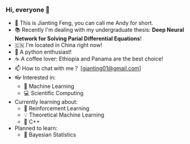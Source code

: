 ### Hi, everyone :wave:

- :telescope: This is Jianting Feng, you can call me Andy for short. 
- :books: Recently I'm dealing with my undergraduate thesis: **Deep Neural Network for Solving Parial Differential Equations**!
- :cn: I'm located in China right now!
- :snake: A python enthusiast!
- :coffee: A coffee lover: Ethiopia and Panama are the best choice!
- :mailbox: How to chat with me？ [gianting01@gmail.com]
- :eyeglasses: Interested in:
  - :slot_machine: Machine Learning
  - :computer: Scientific Computing
- Currently learning about:
  - :slot_machine: Reinforcement Learning
  - :bulb: Theoretical Machine Learning 
  - :seedling: C++
- Planned to learn:
  - :watermelon: Bayesian Statistics
<!-- - Living with my Beagle dog :dog2:!
- Dream to travel: :jp:, :us:, :uk: and :ca:
 -->
